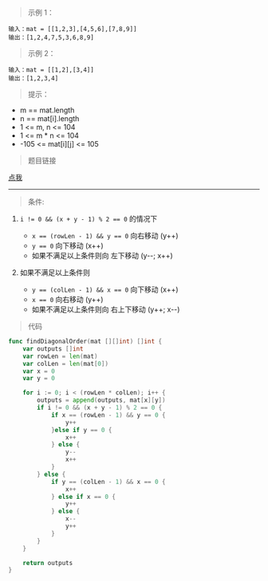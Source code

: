 > 示例 1：

```
输入：mat = [[1,2,3],[4,5,6],[7,8,9]]
输出：[1,2,4,7,5,3,6,8,9]
```

> 示例 2：

```
输入：mat = [[1,2],[3,4]]
输出：[1,2,3,4]
```

> 提示：

+ m == mat.length
+ n == mat[i].length
+ 1 <= m, n <= 104
+ 1 <= m * n <= 104
+ -105 <= mat[i][j] <= 105


> 题目链接

[点我](https://leetcode-cn.com/leetbook/read/array-and-string/cuxq3/)

---

> 条件:

1. `i != 0 && (x + y - 1) % 2 == 0` 的情况下
    + `x == (rowLen - 1) && y == 0` 向右移动 (y++)
    + `y == 0` 向下移动 (x++)
    + 如果不满足以上条件则向 左下移动 (y--; x++)

2. 如果不满足以上条件则
    + `y == (colLen - 1) && x == 0` 向下移动 (x++)
    + `x == 0` 向右移动 (y++)
    + 如果不满足以上条件则向 右上下移动 (y++; x--)

> 代码

``` go
func findDiagonalOrder(mat [][]int) []int {
	var outputs []int
	var rowLen = len(mat)
	var colLen = len(mat[0])
	var x = 0
	var y = 0

	for i := 0; i < (rowLen * colLen); i++ {
		outputs = append(outputs, mat[x][y])
		if i != 0 && (x + y - 1) % 2 == 0 {
			if x == (rowLen - 1) && y == 0 {
				y++
			}else if y == 0 {
				x++ 
			} else {
				y--
				x++
			}
		} else {
			if y == (colLen - 1) && x == 0 {
				x++
			} else if x == 0 {
				y++
		    } else {
				x--
				y++
			}
		}
	}

	return outputs
}
```